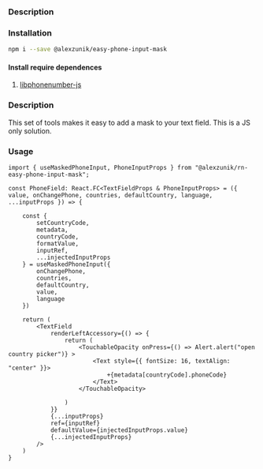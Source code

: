 ### Description



### Installation

```sh
npm i --save @alexzunik/easy-phone-input-mask
```


#### Install require dependences

1. [libphonenumber-js](https://www.npmjs.com/package/libphonenumber-js)

### Description

This set of tools makes it easy to add a mask to your text field. This is a JS only solution.

### Usage

```
import { useMaskedPhoneInput, PhoneInputProps } from "@alexzunik/rn-easy-phone-input-mask";

const PhoneField: React.FC<TextFieldProps & PhoneInputProps> = ({ value, onChangePhone, countries, defaultCountry, language, ...inputProps }) => {

    const {
        setCountryCode,
        metadata,
        countryCode,
        formatValue,
        inputRef,
        ...injectedInputProps
    } = useMaskedPhoneInput({
        onChangePhone,
        countries,
        defaultCountry,
        value,
        language
    })

    return (
        <TextField
            renderLeftAccessory={() => {
                return (
                    <TouchableOpacity onPress={() => Alert.alert("open country picker")} >
                        <Text style={{ fontSize: 16, textAlign: "center" }}>
                            +{metadata[countryCode].phoneCode}
                        </Text>
                    </TouchableOpacity>

                )
            }}
            {...inputProps}
            ref={inputRef}
            defaultValue={injectedInputProps.value}
            {...injectedInputProps}
        />
    )
}
```
